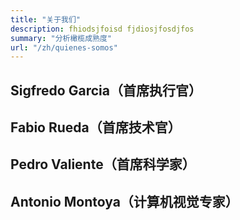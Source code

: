 ```yaml
---
title: "关于我们"
description: fhiodsjfoisd fjdiosjfosdjfos
summary: "分析橄榄成熟度"
url: "/zh/quienes-somos"
---
```


## Sigfredo Garcia（首席执行官）

## Fabio Rueda（首席技术官）

## Pedro Valiente（首席科学家）

## Antonio Montoya（计算机视觉专家）
